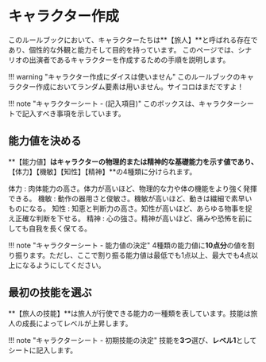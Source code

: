 # キャラクター作成

このルールブックにおいて、キャラクターたちは**【旅人】**と呼ばれる存在であり、個性的な外観と能力そして目的を持っています。
このページでは、シナリオの出演者であるキャラクターを作成するための手順を説明します。

!!! warning "キャラクター作成にダイスは使いません"
    このルールブックのキャラクター作成においてランダム要素は用いません。サイコロはまだですよ！

!!! note "キャラクターシート - (記入項目)"
    このボックスは、キャラクターシートで記入すべき事項を示しています。

## 能力値を決める

**【能力値】**はキャラクターの物理的または精神的な基礎能力を示す値であり、**【体力】【機敏】【知性】【精神】**の4種類に分けられます。

体力
:   肉体能力の高さ。体力が高いほど、物理的な力や体の機能をより強く発揮できる。
機敏
:   動作の器用さと俊敏さ。機敏が高いほど、動きは繊細で素早いものになる。
知性
:   知恵と判断力の高さ。知性が高いほど、あらゆる物事を捉え正確な判断を下せる。
精神
:   心の強さ。精神が高いほど、痛みや恐怖を前にしても自我を長く保てる。

!!! note "キャラクターシート - 能力値の決定"
    4種類の能力値に**10点分**の値を割り振ります。ただし、ここで割り振る能力値は最低でも1点以上、最大でも4点以上になるようにしてください。

## 最初の技能を選ぶ

**【旅人の技能】**は旅人が行使できる能力の一種類を表しています。技能は旅人の成長によってレベルが上昇します。

!!! note "キャラクターシート - 初期技能の決定"
    技能を**3つ**選び、**レベル1**としてシートに記入します。
